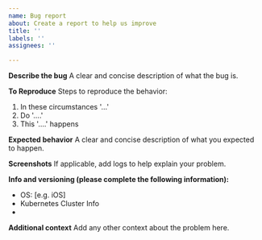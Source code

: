 ```yaml
---
name: Bug report
about: Create a report to help us improve
title: ''
labels: ''
assignees: ''

---
```


**Describe the bug**
A clear and concise description of what the bug is.

**To Reproduce**
Steps to reproduce the behavior:
1. In these circumstances '...'
2. Do '....'
3. This '....' happens

**Expected behavior**
A clear and concise description of what you expected to happen.

**Screenshots**
If applicable, add logs to help explain your problem.

**Info and versioning (please complete the following information):**
 - OS: [e.g. iOS]
 - Kubernetes Cluster Info
 - 

**Additional context**
Add any other context about the problem here.
